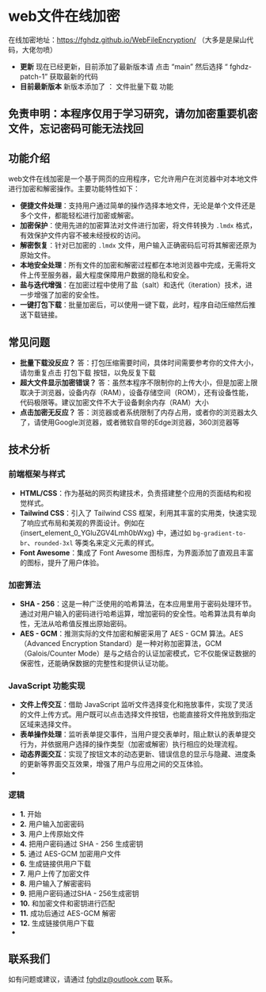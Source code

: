 # web文件在线加密
在线加密地址：https://fghdz.github.io/WebFileEncryption/
（大多是是屎山代码，大佬勿喷）
- **更新**  现在已经更新，目前添加了最新版本请 点击 “main” 然后选择 “ fghdz-patch-1” 获取最新的代码
- **目前最新版本** 新版本添加了 ： 文件批量下载 功能

## 免责申明：本程序仅用于学习研究，请勿加密重要机密文件，忘记密码可能无法找回

## 功能介绍
web文件在线加密是一个基于网页的应用程序，它允许用户在浏览器中对本地文件进行加密和解密操作。主要功能特性如下：
- **便捷文件处理**：支持用户通过简单的操作选择本地文件，无论是单个文件还是多个文件，都能轻松进行加密或解密。
- **加密保护**：使用先进的加密算法对文件进行加密，将文件转换为 `.lmdx` 格式，有效保护文件内容不被未经授权的访问。
- **解密恢复**：针对已加密的 `.lmdx` 文件，用户输入正确密码后可将其解密还原为原始文件。
- **本地安全处理**：所有文件的加密和解密过程都在本地浏览器中完成，无需将文件上传至服务器，最大程度保障用户数据的隐私和安全。
- **盐与迭代增强**：在加密过程中使用了盐（salt）和迭代（iteration）技术，进一步增强了加密的安全性。
- **一键打包下载**：批量加密后，可以使用一键下载，此时，程序自动压缩然后推送下载链接。

## 常见问题

- **批量下载没反应？** 答：打包压缩需要时间，具体时间需要参考你的文件大小，请勿重复点击 打包下载 按钮，以免反复下载
- **超大文件显示加密错误？** 答：虽然本程序不限制你的上传大小，但是加密上限取决于浏览器，设备内存（RAM），设备存储空间（ROM），还有设备性能，代码极限等。建议加密文件不大于设备剩余内存（RAM）大小
- **点击加密无反应？** 答：浏览器或者系统限制了内存占用，或者你的浏览器太久了，请使用Google浏览器，或者微软自带的Edge浏览器，360浏览器等
  
## 技术分析

### 前端框架与样式
- **HTML/CSS**：作为基础的网页构建技术，负责搭建整个应用的页面结构和视觉样式。
- **Tailwind CSS**：引入了 Tailwind CSS 框架，利用其丰富的实用类，快速实现了响应式布局和美观的界面设计。例如在 {insert\_element\_0\_YGluZGV4Lmh0bWxg} 中，通过如 `bg-gradient-to-br`、`rounded-3xl` 等类名来定义元素的样式。
- **Font Awesome**：集成了 Font Awesome 图标库，为界面添加了直观且丰富的图标，提升了用户体验。

### 加密算法
- **SHA - 256**：这是一种广泛使用的哈希算法，在本应用里用于密码处理环节。通过对用户输入的密码进行哈希运算，增加密码的安全性。哈希算法具有单向性，无法从哈希值反推出原始密码。
- **AES - GCM**：推测实际的文件加密和解密采用了 AES - GCM 算法。AES（Advanced Encryption Standard）是一种对称加密算法，GCM（Galois/Counter Mode）是与之结合的认证加密模式，它不仅能保证数据的保密性，还能确保数据的完整性和提供认证功能。

### JavaScript 功能实现
- **文件上传交互**：借助 JavaScript 监听文件选择变化和拖放事件，实现了灵活的文件上传方式。用户既可以点击选择文件按钮，也能直接将文件拖放到指定区域来选择文件。
- **表单操作处理**：监听表单提交事件，当用户提交表单时，阻止默认的表单提交行为，并依据用户选择的操作类型（加密或解密）执行相应的处理流程。
- **动态界面交互**：实现了按钮文本的动态更新、错误信息的显示与隐藏、进度条的更新等界面交互效果，增强了用户与应用之间的交互体验。
- 
### 逻辑

- **1.** 开始
- **2.** 用户输入加密密码
- **3.** 用户上传原始文件
- **4.** 把用户密码通过 SHA - 256 生成密钥
- **5.** 通过 AES-GCM 加密用户文件
- **6.** 生成链接供用户下载
- **7.** 用户上传了加密文件
- **8.** 用户输入了解密密码
- **9.** 把用户密码通过SHA - 256生成密钥
- **10.** 和加密文件和密钥进行匹配
- **11.** 成功后通过 AES-GCM 解密
- **12.** 生成链接供用户下载
- 
## 联系我们
如有问题或建议，请通过 fghdlz@outlook.com 联系。
